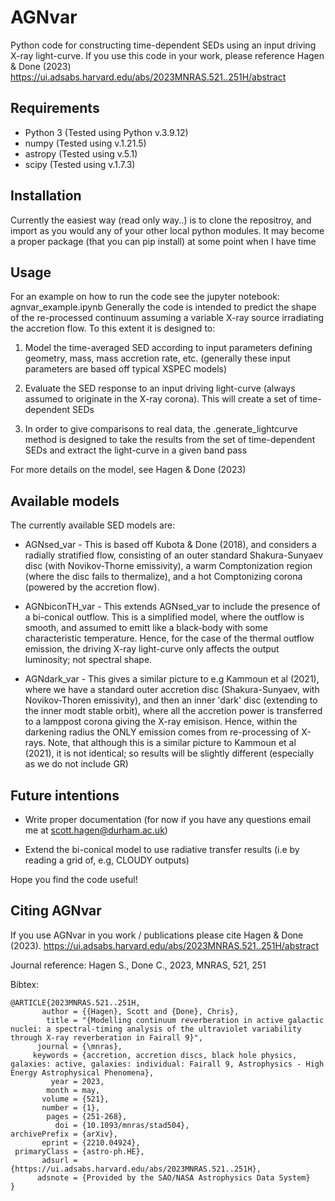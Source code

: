 # AGNvar

Python code for constructing time-dependent SEDs using an input driving X-ray light-curve.
If you use this code in your work, please reference Hagen & Done (2023)
https://ui.adsabs.harvard.edu/abs/2023MNRAS.521..251H/abstract


Requirements
----------------
* Python 3 (Tested using Python v.3.9.12)
* numpy (Tested using v.1.21.5)
* astropy (Tested using v.5.1)
* scipy (Tested using v.1.7.3)


Installation
-----------------
Currently the easiest way (read only way..) is to clone the repositroy, and import as you
would any of your other local python modules.
It may become a proper package (that you can pip install) at some point when I have time


Usage
-----------------
For an example on how to run the code see the jupyter notebook: agnvar_example.ipynb
Generally the code is intended to predict the shape of the re-processed continuum assuming
a variable X-ray source irradiating the accretion flow. To this extent it is designed to:

  1. Model the time-averaged SED according to input parameters defining geometry, mass, 
     mass accretion rate, etc. (generally these input parameters are based off typical
     XSPEC models)
     
  2. Evaluate the SED response to an input driving light-curve (always assumed to originate
     in the X-ray corona). This will create a set of time-dependent SEDs
     
  3. In order to give comparisons to real data, the .generate_lightcurve method is designed
     to take the results from the set of time-dependent SEDs and extract the light-curve in
     a given band pass
 
 For more details on the model, see Hagen & Done (2023)
 
 
 Available models
 ------------------
 The currently available SED models are:
 
  * AGNsed_var - This is based off Kubota & Done (2018), and considers a radially stratified flow,
    consisting of an outer standard Shakura-Sunyaev disc (with Novikov-Thorne emissivity), a warm 
    Comptonization region (where the disc fails to thermalize), and a hot Comptonizing corona 
    (powered by the accretion flow).
    
  * AGNbiconTH_var - This extends AGNsed_var to include the presence of a bi-conical outflow.
    This is a simplified model, where the outflow is smooth, and assumed to emitt like a 
    black-body with some characteristic temperature. Hence, for the case of the thermal outflow
    emission, the driving X-ray light-curve only affects the output luminosity; not spectral shape.
  
  * AGNdark_var - This gives a similar picture to e.g Kammoun et al (2021), where we have a standard
    outer accretion disc (Shakura-Sunyaev, with Novikov-Thoren emissivity), and then an inner 'dark'
    disc (extending to the inner modt stable orbit), where all the accretion power is transferred to 
    a lamppost corona giving the X-ray emisison. Hence, within the darkening radius the ONLY emission
    comes from re-processing of X-rays. Note, that although this is a similar picture to Kammoun et al
    (2021), it is not identical; so results will be slightly different (especially as we do not include GR)


Future intentions
------------------
* Write proper documentation (for now if you have any questions email me at scott.hagen@durham.ac.uk)

* Extend the bi-conical model to use radiative transfer results (i.e by reading a grid of, e.g, CLOUDY
  outputs)
  

Hope you find the code useful! 


Citing AGNvar
-------------
If you use AGNvar in you work / publications please cite Hagen & Done (2023).
https://ui.adsabs.harvard.edu/abs/2023MNRAS.521..251H/abstract

Journal reference: Hagen S., Done C., 2023, MNRAS, 521, 251

Bibtex:

```
@ARTICLE{2023MNRAS.521..251H,
       author = {{Hagen}, Scott and {Done}, Chris},
        title = "{Modelling continuum reverberation in active galactic nuclei: a spectral-timing analysis of the ultraviolet variability through X-ray reverberation in Fairall 9}",
      journal = {\mnras},
     keywords = {accretion, accretion discs, black hole physics, galaxies: active, galaxies: individual: Fairall 9, Astrophysics - High Energy Astrophysical Phenomena},
         year = 2023,
        month = may,
       volume = {521},
       number = {1},
        pages = {251-268},
          doi = {10.1093/mnras/stad504},
archivePrefix = {arXiv},
       eprint = {2210.04924},
 primaryClass = {astro-ph.HE},
       adsurl = {https://ui.adsabs.harvard.edu/abs/2023MNRAS.521..251H},
      adsnote = {Provided by the SAO/NASA Astrophysics Data System}
}
```

 

